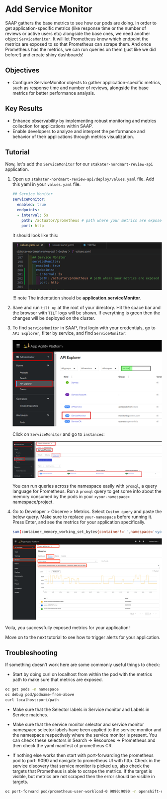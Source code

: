 # Add Service Monitor

SAAP gathers the base metrics to see how our pods are doing. In order to get application-specific metrics (like response time or the number of reviews or active users etc) alongside the base ones, we need another object `ServiceMonitor`. It will let Prometheus know which endpoint the metrics are exposed to so that Prometheus can scrape them. And once Prometheus has the metrics, we can run queries on them (just like we did before!) and create shiny dashboards!

## Objectives

- Configure ServiceMonitor objects to gather application-specific metrics, such as response time and number of reviews, alongside the base metrics for better performance analysis.

## Key Results

- Enhance observability by implementing robust monitoring and metrics collection for applications within SAAP.
- Enable developers to analyze and interpret the performance and behavior of their applications through metrics visualization.

## Tutorial

Now, let's add the `ServiceMonitor` for our `stakater-nordmart-review-api` application.

1. Open up `stakater-nordmart-review-api/deploy/values.yaml` file. Add this yaml in your `values.yaml` file.

    ```yaml
    ## Service Monitor
    serviceMonitor:
      enabled: true
      endpoints:
      - interval: 5s
        path: /actuator/prometheus # path where your metrics are exposed
        port: http
    ```

    It should look like this:

    ![service monitor values](images/service-monitor-values.png)

    !!! note
        The indentation should be **application.serviceMonitor**.

1. Save and run `tilt up` at the root of your directory. Hit the space bar and the browser with `TILT` logs will be shown. If everything is green then the changes will be deployed on the cluster.

1. To find `serviceMonitor` in SAAP, first login with your credentials, go to `API Explorer`, filter by service, and find `ServiceMonitor`:

    ![search service monitor](images/search-service-monitor.png)

    Click on `ServiceMonitor` and go to `instances`:

    ![service monitor instance](images/service-monitor-instance.png)

   You can run queries across the namespace easily with `promql`, a query language for Prometheus. Run a `promql` query to get some info about the memory consumed by the pods in your `<your-namespace>` namespace/project.

1. Go to Developer > Observe > Metrics. Select `Custom query` and paste the below query. Make sure to replace `your-namespace` before running it. Press Enter, and see the metrics for your application specifically.

    ```bash
    sum(container_memory_working_set_bytes{container!='',namespace='<your-namespace'}) by (pod)
    ```

    ![product-review-promql](images/product-review-promql.png)

Voila, you successfully exposed metrics for your application!

Move on to the next tutorial to see how to trigger alerts for your application.

## Troubleshooting

If something doesn't work here are some commonly useful things to check:

- Start by doing curl on localhost from within the pod with the metrics path to make sure that metrics are exposed.

```sh
oc get pods -n namespace
oc debug pod/podname-from-above
curl localhost:port/path
```

- Make sure that the Selector labels in Service monitor and Labels in Service matches.

- Make sure that the service monitor selector and service monitor namespace selector labels have been applied to the service monitor and the namespace respectively where the service monitor is present. You can check these selectors in Search -> Resources -> Prometheus and then check the yaml manifest of prometheus CR.

- If nothing else works then start with port-forwarding the prometheus pod to port: 9090 and navigate to prometheus UI with http. Check in the service discovery that service monitor is picked up, also check the targets that Prometheus is able to scrape the metrics. If the target is visible, but metrics are not scraped then the error should be visible in targets.

```sh
oc port-forward pod/prometheus-user-workload-0 9090:9090 -n openshift-user-workload-monitoring
```
